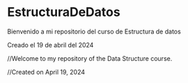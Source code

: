 # EstructuraDeDatos
Bienvenido a mi repositorio del curso de Estructura de datos

Creado el 19 de abril del 2024 

//Welcome to my repository of the Data Structure course.

//Created on April 19, 2024 
